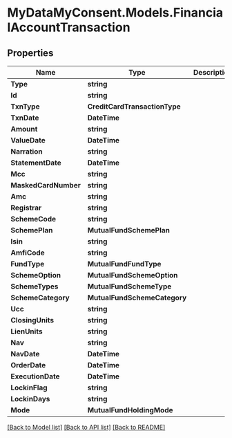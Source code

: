 # MyDataMyConsent.Models.FinancialAccountTransaction

## Properties

Name | Type | Description | Notes
------------ | ------------- | ------------- | -------------
**Type** | **string** |  | 
**Id** | **string** |  | 
**TxnType** | **CreditCardTransactionType** |  | 
**TxnDate** | **DateTime** |  | 
**Amount** | **string** |  | 
**ValueDate** | **DateTime** |  | 
**Narration** | **string** |  | 
**StatementDate** | **DateTime** |  | 
**Mcc** | **string** |  | 
**MaskedCardNumber** | **string** |  | 
**Amc** | **string** |  | 
**Registrar** | **string** |  | 
**SchemeCode** | **string** |  | 
**SchemePlan** | **MutualFundSchemePlan** |  | 
**Isin** | **string** |  | 
**AmfiCode** | **string** |  | 
**FundType** | **MutualFundFundType** |  | 
**SchemeOption** | **MutualFundSchemeOption** |  | 
**SchemeTypes** | **MutualFundSchemeType** |  | 
**SchemeCategory** | **MutualFundSchemeCategory** |  | 
**Ucc** | **string** |  | 
**ClosingUnits** | **string** |  | 
**LienUnits** | **string** |  | 
**Nav** | **string** |  | 
**NavDate** | **DateTime** |  | 
**OrderDate** | **DateTime** |  | 
**ExecutionDate** | **DateTime** |  | 
**LockinFlag** | **string** |  | 
**LockinDays** | **string** |  | 
**Mode** | **MutualFundHoldingMode** |  | 

[[Back to Model list]](../README.md#documentation-for-models) [[Back to API list]](../README.md#documentation-for-api-endpoints) [[Back to README]](../README.md)

